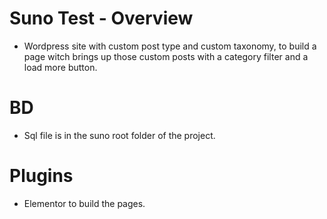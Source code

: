 
# Suno Test - Overview
 - Wordpress site with custom post type and custom taxonomy, to build a page witch brings up those custom posts with a category filter and a load more button.

# BD
 - Sql file is in the suno root folder of the project.

# Plugins
 - Elementor to build the pages.